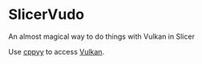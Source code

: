 # SlicerVudo
An almost magical way to do things with Vulkan in Slicer

Use [cppyy](https://cppyy.readthedocs.io/en/latest/) to access [Vulkan](https://www.khronos.org/vulkan/).
